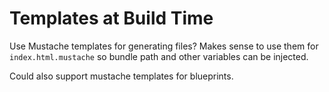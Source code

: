 # Templates at Build Time

Use Mustache templates for generating files? Makes sense to use them for `index.html.mustache` so bundle path and other variables can be injected.

Could also support mustache templates for blueprints.